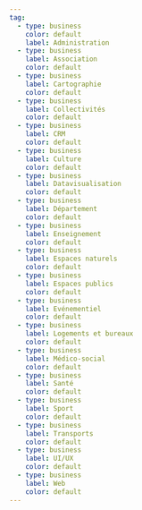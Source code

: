 ```yaml
---
tag:
  - type: business
    color: default
    label: Administration
  - type: business
    label: Association
    color: default
  - type: business
    label: Cartographie
    color: default
  - type: business
    label: Collectivités
    color: default
  - type: business
    label: CRM
    color: default
  - type: business
    label: Culture
    color: default
  - type: business
    label: Datavisualisation
    color: default
  - type: business
    label: Département
    color: default
  - type: business
    label: Enseignement
    color: default
  - type: business
    label: Espaces naturels
    color: default
  - type: business
    label: Espaces publics
    color: default
  - type: business
    label: Evénementiel
    color: default
  - type: business
    label: Logements et bureaux
    color: default
  - type: business
    label: Médico-social
    color: default
  - type: business
    label: Santé
    color: default
  - type: business
    label: Sport
    color: default
  - type: business
    label: Transports
    color: default
  - type: business
    label: UI/UX
    color: default
  - type: business
    label: Web
    color: default
---
```

